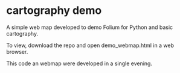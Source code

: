 # cartography demo

A simple web map developed to demo Folium for Python and basic cartography.

To view, download the repo and open demo_webmap.html in a web browser.

This code an webmap were developed in a single evening.
